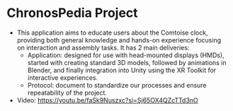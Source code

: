 # ChronosPedia Project
- This application aims to educate users about the Comtoise clock, providing both general knowledge and hands-on experience focusing on interaction and assembly tasks. It has 2 main deliveries: <br>
  + Application: designed for use with head-mounted displays (HMDs), started with creating standard 3D models, followed by animations in Blender, and finally integration into Unity using the XR Toolkit for interactive experiences. <br>
  + Protocol: document to standardize our processes and ensure repeatability of the project. <br>
- Video: https://youtu.be/faSk9Nuszxc?si=Sj65OX4QZcTTd3nO
